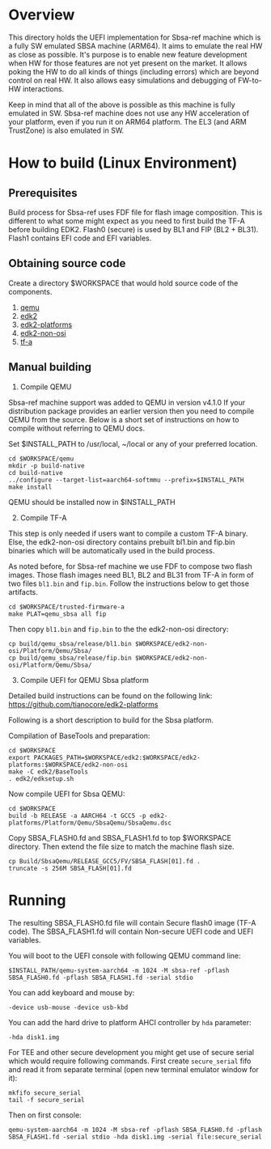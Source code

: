 # Overview

This directory holds the UEFI implementation for Sbsa-ref machine which is
a fully SW emulated SBSA machine (ARM64). It aims to emulate the real HW as
close as possible. It's purpose is to enable new feature development when
HW for those features are not yet present on the market. It allows poking
the HW to do all kinds of things (including errors) which are beyond control
on real HW. It also allows easy simulations and debugging of FW-to-HW
interactions.

Keep in mind that all of the above is possible as this machine is fully
emulated in SW. Sbsa-ref machine does not use any HW acceleration of your
platform, even if you run it on ARM64 platform. The EL3 (and ARM TrustZone)
is also emulated in SW.

# How to build (Linux Environment)

## Prerequisites

Build process for Sbsa-ref uses FDF file for flash image composition. This is
different to what some might expect as you need to first build the TF-A before
building EDK2.
Flash0 (secure) is used by BL1 and FIP (BL2 + BL31).
Flash1 contains EFI code and EFI variables.

## Obtaining source code

Create a directory $WORKSPACE that would hold source code of the components.

  1. [qemu](https://gitlab.com/qemu-project/qemu.git)
  2. [edk2](https://github.com/tianocore/edk2)
  3. [edk2-platforms](https://github.com/tianocore/edk2-platforms)
  4. [edk2-non-osi](https://github.com/tianocore/edk2-non-osi)
  5. [tf-a](https://git.trustedfirmware.org/TF-A/trusted-firmware-a.git)

## Manual building

1. Compile QEMU

  Sbsa-ref machine support was added to QEMU in version v4.1.0
  If your distribution package provides an earlier version then you need to
  compile QEMU from the source. Below is a short set of instructions on how
  to compile without referring to QEMU docs.

  Set $INSTALL_PATH to /usr/local, ~/local or any of your preferred location.

  ```
  cd $WORKSPACE/qemu
  mkdir -p build-native
  cd build-native
  ../configure --target-list=aarch64-softmmu --prefix=$INSTALL_PATH
  make install
  ```

  QEMU should be installed now in $INSTALL_PATH

2. Compile TF-A

  This step is only needed if users want to compile a custom TF-A binary.
  Else, the edk2-non-osi directory contains prebuilt bl1.bin and fip.bin
  binaries which will be automatically used in the build process.

  As noted before, for Sbsa-ref machine we use FDF to compose two flash images.
  Those flash images need BL1, BL2 and BL31 from TF-A in form of two files
  `bl1.bin` and `fip.bin`. Follow the instructions below to get those artifacts.

  ```
  cd $WORKSPACE/trusted-firmware-a
  make PLAT=qemu_sbsa all fip
  ```
  Then copy `bl1.bin` and `fip.bin` to the the edk2-non-osi directory:

  ```
  cp build/qemu_sbsa/release/bl1.bin $WORKSPACE/edk2-non-osi/Platform/Qemu/Sbsa/
  cp build/qemu_sbsa/release/fip.bin $WORKSPACE/edk2-non-osi/Platform/Qemu/Sbsa/
  ```

3. Compile UEFI for QEMU Sbsa platform

  Detailed build instructions can be found on the following link:
  https://github.com/tianocore/edk2-platforms

  Following is a short description to build for the Sbsa platform.

  Compilation of BaseTools and preparation:

  ```
  cd $WORKSPACE
  export PACKAGES_PATH=$WORKSPACE/edk2:$WORKSPACE/edk2-platforms:$WORKSPACE/edk2-non-osi
  make -C edk2/BaseTools
  . edk2/edksetup.sh
  ```

  Now compile UEFI for Sbsa QEMU:

  ```
  cd $WORKSPACE
  build -b RELEASE -a AARCH64 -t GCC5 -p edk2-platforms/Platform/Qemu/SbsaQemu/SbsaQemu.dsc
  ```
  Copy SBSA_FLASH0.fd and SBSA_FLASH1.fd to top $WORKSPACE directory.
  Then extend the file size to match the machine flash size.
  ```
  cp Build/SbsaQemu/RELEASE_GCC5/FV/SBSA_FLASH[01].fd .
  truncate -s 256M SBSA_FLASH[01].fd
  ```

# Running

  The resulting SBSA_FLASH0.fd file will contain Secure flash0 image (TF-A code).
  The SBSA_FLASH1.fd will contain Non-secure UEFI code and UEFI variables.

  You will boot to the UEFI console with following QEMU command line:
  ```
  $INSTALL_PATH/qemu-system-aarch64 -m 1024 -M sbsa-ref -pflash SBSA_FLASH0.fd -pflash SBSA_FLASH1.fd -serial stdio
  ```
  You can add keyboard and mouse by:
  ```
  -device usb-mouse -device usb-kbd
  ```
  You can add the hard drive to platform AHCI controller by `hda` parameter:
  ```
  -hda disk1.img
  ```
  For TEE and other secure development you might get use of secure serial which would require following commands. First create `secure_serial` fifo and read it from separate terminal (open new terminal emulator window for it):
  ```
  mkfifo secure_serial
  tail -f secure_serial
  ```
  Then on first console:
  ```
  qemu-system-aarch64 -m 1024 -M sbsa-ref -pflash SBSA_FLASH0.fd -pflash SBSA_FLASH1.fd -serial stdio -hda disk1.img -serial file:secure_serial
  ```
